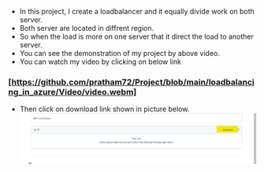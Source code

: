 * In this project, I create a loadbalancer and it equally divide work on both server.
* Both server are located in diffrent region.
* So when the load is more on one server that it direct the load to another server.
* You can see the demonstration of my project by above video.
* You can watch my video by clicking on below link
### [https://github.com/pratham72/Project/blob/main/loadbalancing_in_azure/Video/video.webm]

* Then click on download link shown in picture below.
![](Video/download.png)